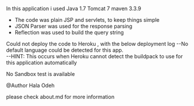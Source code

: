 In this application i used
Java 1.7
Tomcat 7
maven 3.3.9

+ The code was plain JSP and servlets, to keep things simple
+ JSON Parser was used for the response parsing
+ Reflection was used to build the query string

Could not deploy the code to Heroku , with the below deployment log
--No default language could be detected for this app.     			
--HINT: This occurs when Heroku cannot detect the buildpack to use for this application automatically

No Sandbox test is available

@Author Hala Odeh

please check about.md for more information
